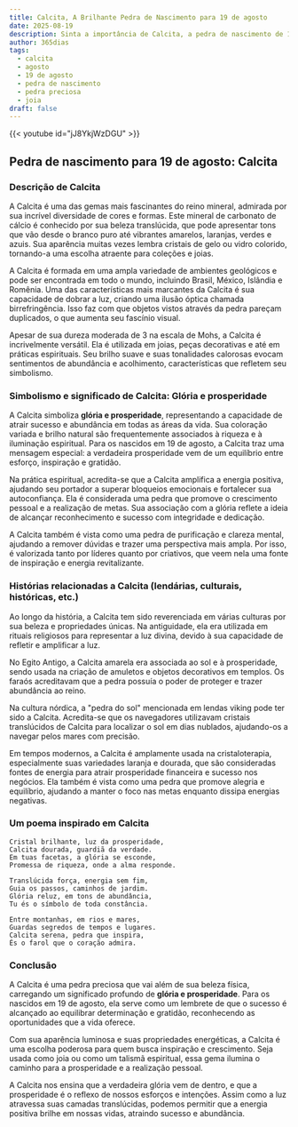 ```yaml
---
title: Calcita, A Brilhante Pedra de Nascimento para 19 de agosto
date: 2025-08-19
description: Sinta a importância de Calcita, a pedra de nascimento de 19 de agosto que simboliza Glória e prosperidade. Deixe que sua beleza e significado iluminem seu dia.
author: 365dias
tags:
  - calcita
  - agosto
  - 19 de agosto
  - pedra de nascimento
  - pedra preciosa
  - joia
draft: false
---
```


{{< youtube id="jJ8YkjWzDGU" >}}


## Pedra de nascimento para 19 de agosto: Calcita

### Descrição de Calcita

A Calcita é uma das gemas mais fascinantes do reino mineral, admirada por sua incrível diversidade de cores e formas. Este mineral de carbonato de cálcio é conhecido por sua beleza translúcida, que pode apresentar tons que vão desde o branco puro até vibrantes amarelos, laranjas, verdes e azuis. Sua aparência muitas vezes lembra cristais de gelo ou vidro colorido, tornando-a uma escolha atraente para coleções e joias.

A Calcita é formada em uma ampla variedade de ambientes geológicos e pode ser encontrada em todo o mundo, incluindo Brasil, México, Islândia e Romênia. Uma das características mais marcantes da Calcita é sua capacidade de dobrar a luz, criando uma ilusão óptica chamada birrefringência. Isso faz com que objetos vistos através da pedra pareçam duplicados, o que aumenta seu fascínio visual.

Apesar de sua dureza moderada de 3 na escala de Mohs, a Calcita é incrivelmente versátil. Ela é utilizada em joias, peças decorativas e até em práticas espirituais. Seu brilho suave e suas tonalidades calorosas evocam sentimentos de abundância e acolhimento, características que refletem seu simbolismo.

### Simbolismo e significado de Calcita: Glória e prosperidade

A Calcita simboliza **glória e prosperidade**, representando a capacidade de atrair sucesso e abundância em todas as áreas da vida. Sua coloração variada e brilho natural são frequentemente associados à riqueza e à iluminação espiritual. Para os nascidos em 19 de agosto, a Calcita traz uma mensagem especial: a verdadeira prosperidade vem de um equilíbrio entre esforço, inspiração e gratidão.

Na prática espiritual, acredita-se que a Calcita amplifica a energia positiva, ajudando seu portador a superar bloqueios emocionais e fortalecer sua autoconfiança. Ela é considerada uma pedra que promove o crescimento pessoal e a realização de metas. Sua associação com a glória reflete a ideia de alcançar reconhecimento e sucesso com integridade e dedicação.

A Calcita também é vista como uma pedra de purificação e clareza mental, ajudando a remover dúvidas e trazer uma perspectiva mais ampla. Por isso, é valorizada tanto por líderes quanto por criativos, que veem nela uma fonte de inspiração e energia revitalizante.

### Histórias relacionadas a Calcita (lendárias, culturais, históricas, etc.)

Ao longo da história, a Calcita tem sido reverenciada em várias culturas por sua beleza e propriedades únicas. Na antiguidade, ela era utilizada em rituais religiosos para representar a luz divina, devido à sua capacidade de refletir e amplificar a luz.

No Egito Antigo, a Calcita amarela era associada ao sol e à prosperidade, sendo usada na criação de amuletos e objetos decorativos em templos. Os faraós acreditavam que a pedra possuía o poder de proteger e trazer abundância ao reino.

Na cultura nórdica, a "pedra do sol" mencionada em lendas viking pode ter sido a Calcita. Acredita-se que os navegadores utilizavam cristais translúcidos de Calcita para localizar o sol em dias nublados, ajudando-os a navegar pelos mares com precisão.

Em tempos modernos, a Calcita é amplamente usada na cristaloterapia, especialmente suas variedades laranja e dourada, que são consideradas fontes de energia para atrair prosperidade financeira e sucesso nos negócios. Ela também é vista como uma pedra que promove alegria e equilíbrio, ajudando a manter o foco nas metas enquanto dissipa energias negativas.

### Um poema inspirado em Calcita

```
Cristal brilhante, luz da prosperidade,  
Calcita dourada, guardiã da verdade.  
Em tuas facetas, a glória se esconde,  
Promessa de riqueza, onde a alma responde.  

Translúcida força, energia sem fim,  
Guia os passos, caminhos de jardim.  
Glória reluz, em tons de abundância,  
Tu és o símbolo de toda constância.  

Entre montanhas, em rios e mares,  
Guardas segredos de tempos e lugares.  
Calcita serena, pedra que inspira,  
És o farol que o coração admira.
```

### Conclusão

A Calcita é uma pedra preciosa que vai além de sua beleza física, carregando um significado profundo de **glória e prosperidade**. Para os nascidos em 19 de agosto, ela serve como um lembrete de que o sucesso é alcançado ao equilibrar determinação e gratidão, reconhecendo as oportunidades que a vida oferece.

Com sua aparência luminosa e suas propriedades energéticas, a Calcita é uma escolha poderosa para quem busca inspiração e crescimento. Seja usada como joia ou como um talismã espiritual, essa gema ilumina o caminho para a prosperidade e a realização pessoal.

A Calcita nos ensina que a verdadeira glória vem de dentro, e que a prosperidade é o reflexo de nossos esforços e intenções. Assim como a luz atravessa suas camadas translúcidas, podemos permitir que a energia positiva brilhe em nossas vidas, atraindo sucesso e abundância.